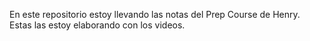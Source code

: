 En este repositorio estoy llevando las notas del Prep Course de Henry.
Estas las estoy elaborando con los videos.